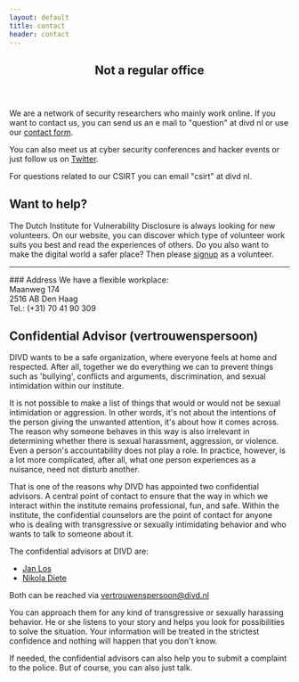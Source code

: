 ```yaml
---
layout: default
title: contact
header: contact
---
```

<header>
	<h2>Not a regular office</h2>
</header>

We are a network of security researchers who mainly work online. If you want to contact us, you can send us an e mail to "question" at divd nl or use our [contact form](https://form.jotform.com/221683503984058).

You can also meet us at cyber security conferences and hacker events or just follow us on [Twitter](https://twitter.com/DIVDnl).

For questions related to our CSIRT you can email "csirt" at divd nl.

## Want to help?
The Dutch Institute for Vulnerability Disclosure is always looking for new volunteers. On our website, you can discover which type of volunteer work suits you best and read the experiences of others. Do you also want to make the digital world a safer place? Then please [signup](https://form.jotform.com/221242784790055) as a volunteer.

<hr>
### Address
We have a flexible workplace:<br>
Maanweg 174<br>
2516 AB Den Haag<br>
Tel.: (+31) 70 41 90 309

## Confidential Advisor (vertrouwenspersoon)

DIVD wants to be a safe organization, where everyone feels at home and respected. After all, together we do everything we can to prevent things such as 'bullying', conflicts and arguments, discrimination, and sexual intimidation within our institute.

It is not possible to make a list of things that would or would not be sexual intimidation or aggression. In other words, it's not about the intentions of the person giving the unwanted attention, it's about how it comes across.
The reason why someone behaves in this way is also irrelevant in determining whether there is sexual harassment, aggression, or violence. Even a person's accountability does not play a role. In practice, however, is a lot more complicated, after all, what one person experiences as a nuisance, need not disturb another.

That is one of the reasons why DIVD has appointed two confidential advisors. A central point of contact to ensure that the way in which we interact within the institute remains professional, fun, and safe. Within the institute, the confidential counselors are the point of contact for anyone who is dealing with transgressive or sexually intimidating behavior and who wants to talk to someone about it.

The confidential advisors at DIVD are:
* [Jan Los](/team/Jan%20Los/)
* [Nikola Diete](/team/Nikola%20Diete/)

Both can be reached via [vertrouwenspersoon@divd.nl](mailto:vertrouwenspersoon@divd.nl)

You can approach them for any kind of transgressive or sexually harassing behavior. He or she listens to your story and helps you look for possibilities to solve the situation. Your information will be treated in the strictest confidence and nothing will happen that you don't know.

If needed, the confidential advisors can also help you to submit a complaint to the police. But of course, you can also just talk.
